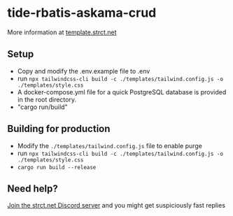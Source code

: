 # tide-rbatis-askama-crud

More information at [template.strct.net](https://template.strct.net)

## Setup

- Copy and modify the .env.example file to .env
- run `npx tailwindcss-cli build -c ./templates/tailwind.config.js -o ./templates/style.css`
- A docker-compose.yml file for a quick PostgreSQL database is provided in the root directory.
- "cargo run/build"

## Building for production

- Modify the `./templates/tailwind.config.js` file to enable purge
- run `npx tailwindcss-cli build -c ./templates/tailwind.config.js -o ./templates/style.css`
- `cargo run build --release`

## Need help?

[Join the strct.net Discord server](https://discord.strct.net/) and you might get suspiciously fast replies
